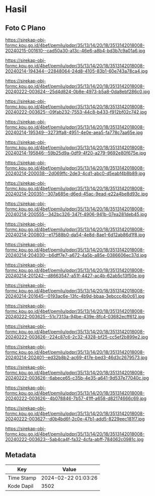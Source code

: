# Hasil

## Foto C Plano

https://sirekap-obj-formc.kpu.go.id/4bef/pemilu/pdpr/35/13/14/20/18/3513142018008-20240215-001610--cad50a30-a13c-46e6-a8b4-bd3b7c9a01a6.jpg

https://sirekap-obj-formc.kpu.go.id/4bef/pemilu/pdpr/35/13/14/20/18/3513142018008-20240214-194344--22848064-24d8-4105-83b1-60e743a78ca4.jpg

https://sirekap-obj-formc.kpu.go.id/4bef/pemilu/pdpr/35/13/14/20/18/3513142018008-20240222-003624--25d4d824-0b8e-4973-b5a8-0da8ebf286c0.jpg

https://sirekap-obj-formc.kpu.go.id/4bef/pemilu/pdpr/35/13/14/20/18/3513142018008-20240222-003625--09fab232-7553-44c8-b433-f912bf02c742.jpg

https://sirekap-obj-formc.kpu.go.id/4bef/pemilu/pdpr/35/13/14/20/18/3513142018008-20240214-195349--3273ffa8-4951-4e0e-aea5-fa778c7aa65e.jpg

https://sirekap-obj-formc.kpu.go.id/4bef/pemilu/pdpr/35/13/14/20/18/3513142018008-20240214-195846--59b25d9a-0df9-4f20-a279-9692e80f675e.jpg

https://sirekap-obj-formc.kpu.go.id/4bef/pemilu/pdpr/35/13/14/20/18/3513142018008-20240214-200038--2d069ffc-2de3-4cd1-abc0-d5eabf4b8b89.jpg

https://sirekap-obj-formc.kpu.go.id/4bef/pemilu/pdpr/35/13/14/20/18/3513142018008-20240214-200351--307a685e-d6ed-45ac-9ead-e22a4be8d93c.jpg

https://sirekap-obj-formc.kpu.go.id/4bef/pemilu/pdpr/35/13/14/20/18/3513142018008-20240214-200555--342bc326-347f-4906-941b-07ea281deb45.jpg

https://sirekap-obj-formc.kpu.go.id/4bef/pemilu/pdpr/35/13/14/20/18/3513142018008-20240214-200803--e17588b0-da54-4e8d-8ae1-6d12ab86d1f8.jpg

https://sirekap-obj-formc.kpu.go.id/4bef/pemilu/pdpr/35/13/14/20/18/3513142018008-20240214-204030--b6dff7e7-a672-4a5b-a85e-0386606ec37d.jpg

https://sirekap-obj-formc.kpu.go.id/4bef/pemilu/pdpr/35/13/14/20/18/3513142018008-20240214-201242--d8663547-a51f-4427-ac4b-62ab5c13f50e.jpg

https://sirekap-obj-formc.kpu.go.id/4bef/pemilu/pdpr/35/13/14/20/18/3513142018008-20240214-201645--0193ac6e-13fc-4b9d-bbaa-3ebccc4b0c61.jpg

https://sirekap-obj-formc.kpu.go.id/4bef/pemilu/pdpr/35/13/14/20/18/3513142018008-20240222-003625--51c7313a-94be-439e-8fc4-03682ecff612.jpg

https://sirekap-obj-formc.kpu.go.id/4bef/pemilu/pdpr/35/13/14/20/18/3513142018008-20240222-003626--224c87c6-2c32-4328-bf25-cc5ef2b899e2.jpg

https://sirekap-obj-formc.kpu.go.id/4bef/pemilu/pdpr/35/13/14/20/18/3513142018008-20240214-202401--ed32b8b2-ac69-417e-bed3-46d3c2679573.jpg

https://sirekap-obj-formc.kpu.go.id/4bef/pemilu/pdpr/35/13/14/20/18/3513142018008-20240222-003626--6abece65-c35b-4e35-a641-9d537e77040c.jpg

https://sirekap-obj-formc.kpu.go.id/4bef/pemilu/pdpr/35/13/14/20/18/3513142018008-20240222-003626--4b078846-7b57-41ff-a658-d82174666c69.jpg

https://sirekap-obj-formc.kpu.go.id/4bef/pemilu/pdpr/35/13/14/20/18/3513142018008-20240222-003627--d0b4bd6f-2c0e-47b1-add5-8229eec181f7.jpg

https://sirekap-obj-formc.kpu.go.id/4bef/pemilu/pdpr/35/13/14/20/18/3513142018008-20240222-003623--5ab4ca4f-fa32-4cfa-abff-784062c0981c.jpg


## Metadata

| Key        | Value               |
| ---------- | ------------------- |
| Time Stamp | 2024-02-22 01:03:26 |
| Kode Dapil | 3502                |



